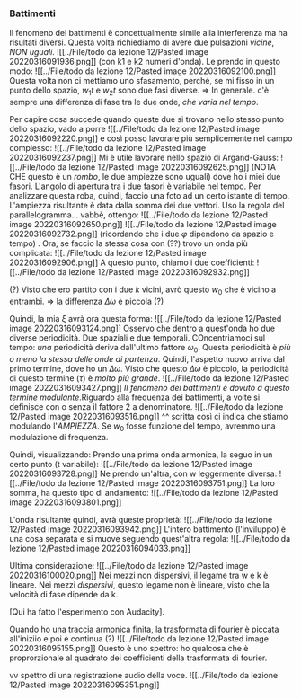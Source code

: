 ### Battimenti
Il fenomeno dei battimenti è concettualmente simile alla interferenza ma ha risultati diversi. Questa volta richiediamo di avere due pulsazioni _vicine_, _NON uguali_.
![[../File/todo da lezione 12/Pasted image 20220316091936.png]]
(con k1 e k2 numeri d'onda).
Le prendo in questo modo:
![[../File/todo da lezione 12/Pasted image 20220316092100.png]]
Questa volta non ci mettiamo uno sfasamento, perché, se mi fisso in un punto dello spazio, $w_1t$ e $w_2t$ sono due fasi diverse. => In generale. c'è sempre una differenza di fase tra le due onde, _che varia nel tempo_.

Per capire cosa succede quando queste due si trovano nello stesso punto dello spazio, vado a porre
![[../File/todo da lezione 12/Pasted image 20220316092220.png]]
e così posso lavorare più semplicemente nel campo complesso:
![[../File/todo da lezione 12/Pasted image 20220316092237.png]]
Mi è utile lavorare nello spazio di Argand-Gauss:
![[../File/todo da lezione 12/Pasted image 20220316092625.png]]
(NOTA CHE questo è un _rombo_, le due ampiezze sono uguali)
dove ho i miei due fasori. 
L'angolo di apertura tra i due fasori è variabile nel
 tempo. Per analizzare questa roba, quindi, faccio una foto ad un certo istante di tempo. L'ampiezza risultante è data dalla somma dei due vettori. Uso la regola del parallelogramma... 
 vabbè, ottengo:
 ![[../File/todo da lezione 12/Pasted image 20220316092650.png]]
 ![[../File/todo da lezione 12/Pasted image 20220316092732.png]]
 (ricordando che i due $\varphi$ dipendono da spazio e tempo)
.
Ora, se faccio la stessa cosa con (??) trovo un onda più complicata:
![[../File/todo da lezione 12/Pasted image 20220316092906.png]]
A questo punto, chiamo i due coefficienti:
![[../File/todo da lezione 12/Pasted image 20220316092932.png]]

(?) Visto che ero partito con i due $k$ vicini, avrò questo $w_0$ che è vicino a entrambi. => la differenza $\Delta \omega$ è piccola (?)

Quindi, la mia $\xi$ avrà ora questa forma:
![[../File/todo da lezione 12/Pasted image 20220316093124.png]]
Osservo che dentro a quest'onda ho due diverse periodicità. Due spaziali e due temporali. COncentriamoci sul tempo:
_una_ periodicità deriva dall'ultimo fattore $\omega_0$. Questa periodicità è _più o meno la stessa delle onde di partenza_.
Quindi, l'aspetto nuovo arriva dal primo termine, dove ho un $\Delta \omega$. Visto che questo $\Delta \omega$ è piccolo, la periodicità di questo termine ($\tau$) è _molto più grande_.
![[../File/todo da lezione 12/Pasted image 20220316093427.png]]
_Il fenomeno dei battimenti è dovuto a questo termine modulante_.Riguardo alla frequenza dei battimenti, a volte si definisce con o senza il fattore 2 a denominatore.
![[../File/todo da lezione 12/Pasted image 20220316093516.png]]
^^ scritta così ci indica che stiamo modulando l'_AMPIEZZA_. Se $w_0$ fosse funzione del tempo, avremmo una modulazione di frequenza.

Quindi, visualizzando:
Prendo una prima onda armonica, la seguo in un certo punto (t variabile):
![[../File/todo da lezione 12/Pasted image 20220316093728.png]]
Ne prendo un'altra, con w leggermente diversa:
![[../File/todo da lezione 12/Pasted image 20220316093751.png]]
La loro somma, ha questo tipo di andamento:
![[../File/todo da lezione 12/Pasted image 20220316093801.png]]

L'onda risultante quindi, avrà queste proprietà:
![[../File/todo da lezione 12/Pasted image 20220316093942.png]]
L'intero battimento (l'inviluppo) è una cosa separata e si muove seguendo quest'altra regola:
![[../File/todo da lezione 12/Pasted image 20220316094033.png]]

Ultima considerazione:
![[../File/todo da lezione 12/Pasted image 20220316100020.png]]
Nei mezzi non dispersivi, il legame tra w e k è lineare. Nei mezzi _dispersivi_, questo legame non è lineare, visto che la velocità di fase dipende da k.

\[Qui ha fatto l'esperimento con Audacity\].

Quando ho una traccia armonica finita, la trasformata di fourier è piccata all'iniziio e poi è continua (?)
![[../File/todo da lezione 12/Pasted image 20220316095155.png]]
Questo è uno spettro: ho qualcosa che è proprorzionale al quadrato dei coefficienti della trasformata di fourier.

vv spettro di una registrazione audio della voce.
![[../File/todo da lezione 12/Pasted image 20220316095351.png]]